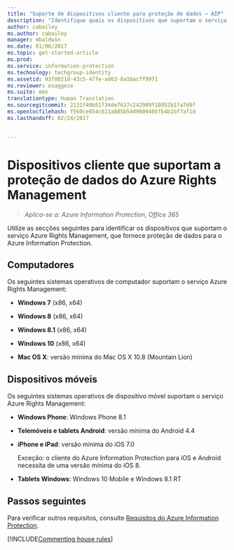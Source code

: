 ```yaml
---
title: "Suporte de dispositivos cliente para proteção de dados – AIP"
description: "Identifique quais os dispositivos que suportam o serviço Azure Rights Management a partir do Azure Information Protection."
author: cabailey
ms.author: cabailey
manager: mbaldwin
ms.date: 01/06/2017
ms.topic: get-started-article
ms.prod: 
ms.service: information-protection
ms.technology: techgroup-identity
ms.assetid: 93f8021d-43c5-47fe-ad63-8a1bacff9971
ms.reviewer: esaggese
ms.suite: ems
translationtype: Human Translation
ms.sourcegitcommit: 2131f40b51f34de7637c242909f10952b1fa7d9f
ms.openlocfilehash: f560ce654c611a885b54d9609405fb4b1bf7af1d
ms.lasthandoff: 02/24/2017


---
```



# <a name="client-devices-that-support-azure-rights-management-data-protection"></a>Dispositivos cliente que suportam a proteção de dados do Azure Rights Management

>*Aplica-se a: Azure Information Protection, Office 365*

Utilize as secções seguintes para identificar os dispositivos que suportam o serviço Azure Rights Management, que fornece proteção de dados para o Azure Information Protection.

## <a name="computers"></a>Computadores
Os seguintes sistemas operativos de computador suportam o serviço Azure Rights Management:

-   **Windows 7** (x86, x64)

-   **Windows 8** (x86, x64)

-   **Windows 8.1** (x86, x64)

-   **Windows 10** (x86, x64)

-   **Mac OS X**: versão mínima do Mac OS X 10.8 (Mountain Lion)

## <a name="mobile-devices"></a>Dispositivos móveis
Os seguintes sistemas operativos de dispositivo móvel suportam o serviço Azure Rights Management:

-   **Windows Phone**: Windows Phone 8.1

-   **Telemóveis e tablets Android**: versão mínima do Android 4.4

-   **iPhone e iPad**: versão mínima do iOS 7.0
     
    Exceção: o cliente do Azure Information Protection para iOS e Android necessita de uma versão mínima do iOS 8.

-   **Tablets Windows**: Windows 10 Mobile e Windows 8.1 RT


## <a name="next-steps"></a>Passos seguintes
Para verificar outros requisitos, consulte [Requisitos do Azure Information Protection](requirements-azure-rms.md).

[!INCLUDE[Commenting house rules](../includes/houserules.md)]

